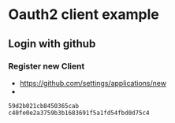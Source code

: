# Oauth2 client example

## Login with github

### Register new Client
- https://github.com/settings/applications/new
-
```
59d2b021cb8450365cab
c40fe0e2a3759b3b1683691f5a1fd54fbd0d75c4
```